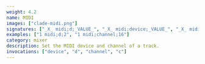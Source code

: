 ```yaml
---
weight: 4.2
name: MIDI
images: ["clade-midi.png"]
signatures: ["_X_ midi;d;_VALUE_", "_X_ midi;device;_VALUE_", "_X_ midi;c;_VALUE_", "_X_ midi;channel;_VALUE_"]
examples: ["1 midi;d;2", "1 midi;channel;16"]
category: mixer
description: Set the MIDI device and channel of a track.
invocations: ["device", "d", "channel", "c"]
---
```

